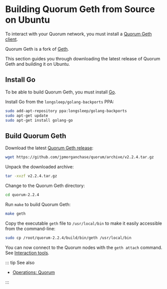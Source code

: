# Building Quorum Geth from Source on Ubuntu

To interact with your Quorum network, you must install a [Quorum Geth client](https://github.com/jpmorganchase/quorum/releases/).

Quorum Geth is a fork of [Geth](https://github.com/ethereum/go-ethereum/).

This section guides you through downloading the latest release of Quorum Geth and building it on Ubuntu.

## Install Go

To be able to build Quorum Geth, you must install [Go](https://golang.org/).

Install Go from the `longsleep/golang-backports` PPA:

``` sh
sudo add-apt-repository ppa:longsleep/golang-backports
sudo apt-get update
sudo apt-get install golang-go
```

## Build Quorum Geth

Download the latest [Quorum Geth release](https://github.com/jpmorganchase/quorum/releases/):

``` sh
wget https://github.com/jpmorganchase/quorum/archive/v2.2.4.tar.gz
```

Unpack the downloaded archive:

``` sh
tar -xvzf v2.2.4.tar.gz
```

Change to the Quorum Geth directory:

``` sh
cd quorum-2.2.4
```

Run `make` to build Quorum Geth:

``` sh
make geth
```

Copy the executable `geth` file to `/usr/local/bin` to make it easily accessible from the command-line:

``` sh
sudo cp /root/quorum-2.2.4/build/bin/geth /usr/local/bin
```

You can now connect to the Quorum nodes with the `geth attach` command. See [Interaction tools](/operations/quorum/tools#interaction-tools).

::: tip See also

* [Operations: Quorum](/operations/quorum/)

:::
